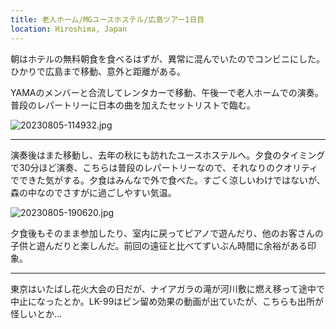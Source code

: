 ```yaml
---
title: 老人ホーム/MGユースホステル/広島ツアー1日目
location: Hiroshima, Japan
---
```


朝はホテルの無料朝食を食べるはずが、異常に混んでいたのでコンビニにした。ひかりで広島まで移動、意外と距離がある。

YAMAのメンバーと合流してレンタカーで移動、午後一で老人ホームでの演奏。普段のレパートリーに日本の曲を加えたセットリストで臨む。

![20230805-114932.jpg](https://ceshmina-photos.s3.ap-northeast-1.amazonaws.com/medium/202308/20230805-114932.jpg)

---

演奏後はまた移動し、去年の秋にも訪れたユースホステルへ。夕食のタイミングで30分ほど演奏、こちらは普段のレパートリーなので、それなりのクオリティでできた気がする。夕食はみんなで外で食べた。すごく涼しいわけではないが、森の中なのでさすがに過ごしやすい気温。

![20230805-190620.jpg](https://ceshmina-photos.s3.ap-northeast-1.amazonaws.com/medium/202308/20230805-190620.jpg)

夕食後もそのまま参加したり、室内に戻ってピアノで遊んだり、他のお客さんの子供と遊んだりと楽しんだ。前回の遠征と比べてずいぶん時間に余裕がある印象。

---

東京はいたばし花火大会の日だが、ナイアガラの滝が河川敷に燃え移って途中で中止になったとか。LK-99はピン留め効果の動画が出ていたが、こちらも出所が怪しいとか...
